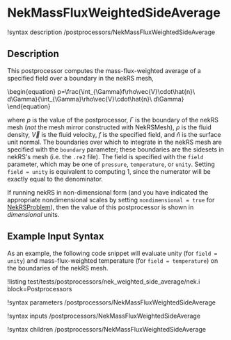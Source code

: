 # NekMassFluxWeightedSideAverage

!syntax description /postprocessors/NekMassFluxWeightedSideAverage

## Description

This postprocessor computes the mass-flux-weighted average of
a specified field over a boundary in the nekRS mesh,

\begin{equation}
p=\frac{\int_{\Gamma}f\rho\vec{V}\cdot\hat{n}\ d\Gamma}{\int_{\Gamma}\rho\vec{V}\cdot\hat{n}\ d\Gamma}
\end{equation}

where $p$ is the value of the postprocessor,
$\Gamma$ is the boundary of the nekRS mesh (*not* the mesh mirror constructed with
NekRSMesh), $\rho$ is the fluid density, $\vec{V}$ is the fluid velocity,
$f$ is the specified field,
and $\hat{n}$ is the surface unit normal. The boundaries over which to integrate in
the nekRS mesh are specified with the `boundary` parameter; these boundaries
are the sidesets in nekRS's mesh (i.e. the `.re2` file). The field is specified with the `field` parameter, which may be one of
`pressure`, `temperature`, or `unity`. Setting `field = unity` is equivalent to computing
1, since the numerator will be exactly equal to the denominator.

If running nekRS in non-dimensional form (and you have indicated the
appropriate nondimensional scales by setting `nondimensional = true`
for [NekRSProblem](/problems/NekRSProblem.md)), then the value of this postprocessor
is shown in *dimensional* units.

## Example Input Syntax

As an example, the following code snippet will evaluate unity (for `field = unity`)
and mass-flux-weighted temperature (for `field = temperature`)
on the boundaries of the nekRS mesh.

!listing test/tests/postprocessors/nek_weighted_side_average/nek.i
  block=Postprocessors

!syntax parameters /postprocessors/NekMassFluxWeightedSideAverage

!syntax inputs /postprocessors/NekMassFluxWeightedSideAverage

!syntax children /postprocessors/NekMassFluxWeightedSideAverage
